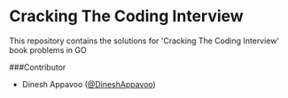 Cracking The Coding Interview
=============================

This repository contains the solutions for 'Cracking The Coding Interview' book problems in GO

###Contributor

* Dinesh Appavoo ([@DineshAppavoo](https://twitter.com/DineshAppavoo))
